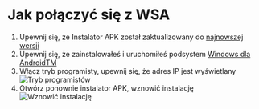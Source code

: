 # Jak połączyć się z WSA
1. Upewnij się, że Instalator APK został zaktualizowany do [najnowszej wersji](https://www.microsoft.com/store/productId/9P2JFQ43FPPG "APK Installer")
2. Upewnij się, że zainstalowałeś i uruchomiłeś podsystem [Windows dla AndroidTM](https://www.microsoft.com/store/productId/9P3395VX91NR)
3. Włącz tryb programisty, upewnij się, że adres IP jest wyświetlany ![Tryb programistów](https://raw.githubusercontent.com/Paving-Base/APK-Installer/screenshots/Documents/Tutorials/How%20To%20Connect%20WSA/Images/Snipaste_2022-10-02_19-02-09.png)
4. Otwórz ponownie instalator APK, wznowić instalację ![Wznowić instalację](https://raw.githubusercontent.com/Paving-Base/APK-Installer/screenshots/Documents/Tutorials/How%20To%20Connect%20WSA/Images/Snipaste_2022-10-02_17-34-04.png)
